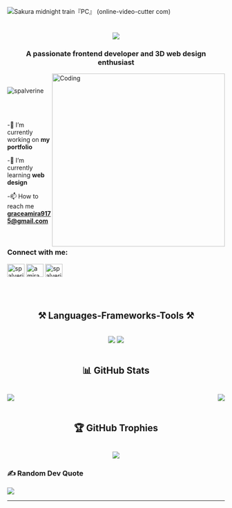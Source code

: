 ![Sakura midnight train『PC』 (online-video-cutter com)](https://github.com/user-attachments/assets/ea0bba17-eef5-497d-aa42-a205033e2f97)

<h1 align="center">
    <img src="https://readme-typing-svg.herokuapp.com/?font=Righteous&size=35&center=true&vCenter=true&width=500&height=70&duration=4000&lines=Hi👋,+I'm+Amira!;" />
</h1>
<h3 align="center">A passionate frontend developer and 3D web design enthusiast</h3>
<img align="right" width="400" alt="Coding" src="https://user-images.githubusercontent.com/74038190/219923809-b86dc415-a0c2-4a38-bc88-ad6cf06395a8.gif">
<br/>
<p align="left"> <img src="https://komarev.com/ghpvc/?username=spalverine&label=Profile%20views&color=0e75b6&style=flat" alt="spalverine" /> </p>

<br/>
<br/>

-🔭 I’m currently working on **my portfolio**

-🌱 I’m currently learning **web design**

-📫 How to reach me **graceamira9175@gmail.com**

<br/>
<h3 align="left">Connect with me:</h3>
<p align="left">
<a href="https://twitter.com/spalverine" target="blank"><img align="center" src="https://raw.githubusercontent.com/rahuldkjain/github-profile-readme-generator/master/src/images/icons/Social/twitter.svg" alt="spalverine" height="30" width="40" /></a>
<a href="https://linkedin.com/in/amira aidh" target="blank"><img align="center" src="https://raw.githubusercontent.com/rahuldkjain/github-profile-readme-generator/master/src/images/icons/Social/linked-in-alt.svg" alt="amira aidh" height="30" width="40" /></a>
<a href="https://instagram.com/spalverine" target="blank"><img align="center" src="https://raw.githubusercontent.com/rahuldkjain/github-profile-readme-generator/master/src/images/icons/Social/instagram.svg" alt="spalverine" height="30" width="40" /></a>
</p>

<br/>
<br/>

<h2 align="center">⚒️ Languages-Frameworks-Tools ⚒️</h2>
<br/>
<div align="center">
    <img src="https://skillicons.dev/icons?i=react,bootstrap,html,css,vscode,github,figma,tailwind,git,firebase,linux" />
    <img src="https://skillicons.dev/icons?i=javascript,typescript,c,java,nextjs,mysql,c,cpp,flutter,matlab,php,notion,obsidian,ps" /><br>
</div>

<br/>


<h2 align="center">📊 GitHub Stats</h2>
<br/>
<div align="center">
    <img align="left" src="https://github-readme-stats.vercel.app/api?username=spalverine&theme=radical&hide_border=false&include_all_commits=false&count_private=true" />
    <img align="right" src="https://github-readme-streak-stats.herokuapp.com/?user=spalverine&theme=radical&hide_border=false" /><br>
</div>

<br/>

<h2 align="center" >🏆 GitHub Trophies</h2>
<br/>
<div align="center">
    <img src="https://github-profile-trophy.vercel.app/?username=spalverine&theme=radical&no-frame=false&no-bg=false&margin-w=4">
    
</div>


### ✍️ Random Dev Quote
![](https://quotes-github-readme.vercel.app/api?type=horizontal&theme=radical)

---




